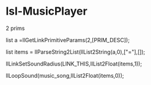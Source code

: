 # lsl-MusicPlayer

2 prims

list a =llGetLinkPrimitiveParams(2,[PRIM_DESC]);


list items = llParseString2List(llList2String(a,0),["="],[]);


llLinkSetSoundRadius(LINK_THIS,llList2Float(items,1));


llLoopSound(music_song,llList2Float(items,0));

